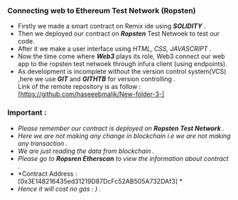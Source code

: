 ### Connecting web to Ethereum Test Network (Ropsten)

 - Firstly we made a smart contract on Remix ide using ***SOLIDITY*** .
 - Then we deployed our contract on ***Ropsten*** Test Netwoek to test our code.
 - After it we make a user interface using *HTML, CSS, JAVASCRIPT* .
 - Now the time come where ***Web3*** plays its role, Web3 connect our web app to the ropsten test netwoek through infura client (using endpoints).
 - As development is incomplete without the version control system(VCS) ,here we use ***GIT*** and ***GITHTB*** for version controlling .    
   Link of the remote repository is as follow : [https://github.com/haseeebmalik/New-folder-3-] 
   
 ### Important :
  - *Please remember our contract is deployed on ***Ropsten Test Network*** .*
  - *Here we are not making any change in blockchain i.e we are not making any transaction .*
  - *We are just reading the data from blockchain .*
  - *Please go to ***Ropsren Etherscan*** to view the information about contract .* 
  - *Contract Address : [0x3E148216435ed31219D87DcFc52AB505A732DAf3]  *
  - *Hence it will cost no gas : )  .*
